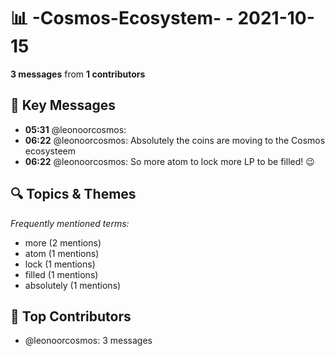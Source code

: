 # 📊 -Cosmos-Ecosystem- - 2021-10-15
**3 messages** from **1 contributors**

## 💬 Key Messages
- **05:31** @leonoorcosmos: 
- **06:22** @leonoorcosmos: Absolutely the coins are moving to the Cosmos ecosysteem
- **06:22** @leonoorcosmos: So more atom to lock more LP to be filled! 😉

## 🔍 Topics & Themes
*Frequently mentioned terms:*
- more (2 mentions)
- atom (1 mentions)
- lock (1 mentions)
- filled (1 mentions)
- absolutely (1 mentions)

## 👥 Top Contributors
- @leonoorcosmos: 3 messages